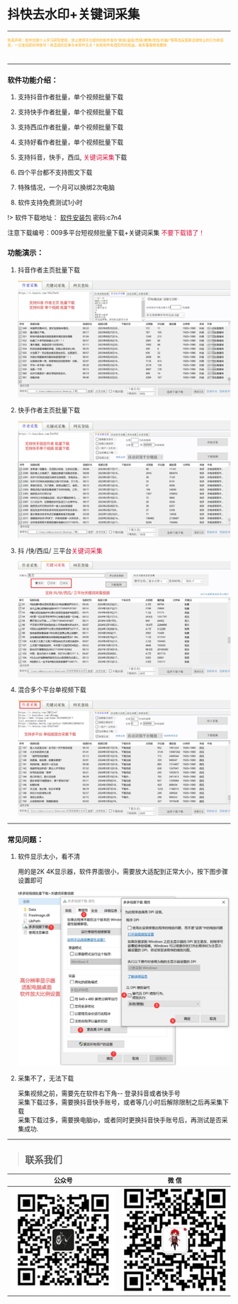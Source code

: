 # 抖快去水印+关键词采集

---
<p style="height: 45px; font-size: 8px; color:orange">
免责声明：软件仅限个人学习研究使用，禁止使用平台提供的软件发布“刷单/返现/色情/赌博/洗钱/诈骗/”等等违反国家法律禁止的行为和信息，一旦发现即封停账号！其造成的后果与本软件无关！如有软件有侵犯你的权益，联系客服修改删除.
</p>

---

### 软件功能介绍：

1. 支持抖音作者批量，单个视频批量下载

2. 支持快手作者批量，单个视频批量下载

3. 支持西瓜作者批量，单个视频批量下载

4. 支持好看作者批量，单个视频批量下载

5. 支持抖音，快手，西瓜, <a style="color:Crimson">关键词采集</a>下载

6. 四个平台都不支持图文下载

7. 特殊情况，一个月可以换绑2次电脑

8. 软件支持免费测试1小时

!> 软件下载地址： [软件安装包](https://qkcm.lanzouj.com/b012z7gxa) 密码:c7n4

注意下载编号：009多平台短视频批量下载+关键词采集 <a style="color:Crimson">不要下载错了！</a>

### 功能演示：  

1. 抖音作者主页批量下载
   
   ![1.png](DKRwatermark.assets/1.png)

2. 快手作者主页批量下载
   
   ![2.png](DKRwatermark.assets/2.png)

3. 抖 /快/西瓜/ 三平台<a style="color:Crimson">关键词采集</a>
   
   ![3.png](DKRwatermark.assets/3.png)

4. 混合多个平台单视频下载
   
   ![4.png](DKRwatermark.assets/4.png)

---

### 常见问题：

1. 软件显示太小，看不清
   
   用的是2K 4K显示器，软件界面很小，需要放大适配到正常大小，按下图步骤设置即可
   
   ![5.png](DKRwatermark.assets/5.png)
   
   

2. 采集不了，无法下载
   
   采集视频之前，需要先在软件右下角-- 登录抖音或者快手号  
   采集下载过多，需要换抖音快手账号，或者等几小时后解除限制之后再采集下载  
   采集下载过多，需要换电脑ip，或者同时更换抖音快手账号后，再测试是否采集成功.

----

> ## 联系我们

| 公众号                          | 微 信                         |
|:----------------------------:|:---------------------------:|
| ![输入图片说明](../static/gzh.png) | ![输入图片说明](../static/wx.png) |
